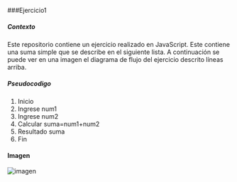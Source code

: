 ###Ejercicio1

##### Contexto

 Este repositorio contiene un ejercicio realizado en JavaScript. Este contiene una suma simple que se describe en el siguiente lista. A continuación se puede ver en una imagen el diagrama de flujo del ejercicio descrito líneas arriba.
 
##### Pseudocodigo

1. Inicio
2. Ingrese num1
3. Ingrese num2
4. Calcular suma=num1+num2
5. Resultado suma
6. Fin

#### Imagen

![imagen](http://i64.tinypic.com/33m0iz7.jpg)

